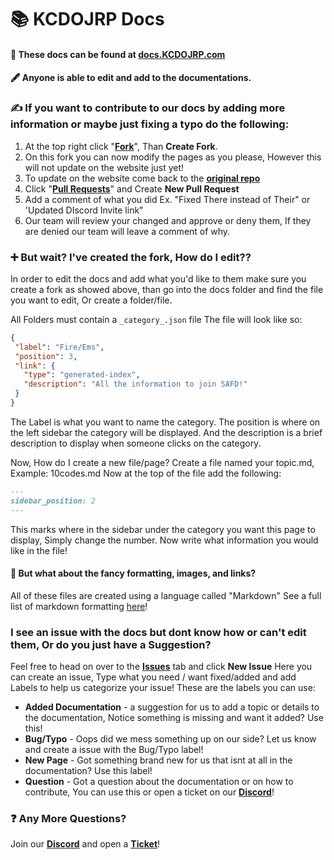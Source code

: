 # 📚 KCDOJRP Docs

#### 🔗 These docs can be found at [docs.KCDOJRP.com](https://docs.KCDOJRP.com)
#### 🖋️ Anyone is able to edit and add to the documentations.

### ✍️ If you want to contribute to our docs by adding more information or maybe just fixing a typo do the following:
1. At the top right click "[**Fork**](https://github.com/MTDOJRP/docs/fork)", Than **Create Fork**.
2. On this fork you can now modify the pages as you please, However this will not update on the website just yet!
3. To update on the website come back to the [**original repo**](https://github.com/MTDOJRP/docs)
4. Click "[**Pull Requests**](https://github.com/MTDOJRP/docs/pulls)" and Create **New Pull Request**
5. Add a comment of what you did Ex. "Fixed There instead of Their" or 'Updated DIscord Invite link"
6. Our team will review your changed and approve or deny them, If they are denied our team will leave a comment of why.


### ➕ But wait? I've created the fork, How do I edit??
In order to edit the docs and add what you'd like to them make sure you create a fork as showed above, than go into the docs folder and find the file you want to edit, Or create a folder/file.

All Folders must contain a `_category_.json` file
The file will look like so:
```json
{
 "label": "Fire/Ems",
 "position": 3,
 "link": {
   "type": "generated-index",
   "description": "All the information to join SAFD!"
 }
}
```
The Label is what you want to name the category.
The position is where on the left sidebar the category will be displayed.
And the description is a brief description to display when someone clicks on the category.

Now, How do I create a new file/page?
Create a file named your topic.md, Example: 10codes.md
Now at the top of the file add the following:
```md
---
sidebar_position: 2
---
```
This marks where in the sidebar under the category you want this page to display, Simply change the number.
Now write what information you would like in the file!

#### 📜 But what about the fancy formatting, images, and links?
All of these files are created using a language called "Markdown"
See a full list of markdown formatting [here](https://www.markdownguide.org/basic-syntax/)!


### I see an issue with the docs but dont know how or can't edit them, Or do you just have a Suggestion?
Feel free to head on over to the [**Issues**](https://github.com/MTDOJRP/docs/issues) tab and click **New Issue**
Here you can create an issue, Type what you need / want fixed/added and add Labels to help us categorize your issue!
These are the labels you can use:
- **Added Documentation** - a suggestion for us to add a topic or details to the documentation, Notice something is missing and want it added? Use this!
- **Bug/Typo** - Oops did we mess something up on our side? Let us know and create a issue with the Bug/Typo label!
- **New Page** - Got something brand new for us that isnt at all in the documentation? Use this label!
- **Question** - Got a question about the documentation or on how to contribute, You can use this or open a ticket on our [**Discord**](https://kcdojrp.com/)!

### ❓ Any More Questions?
Join our [**Discord**](https://kcdojrp.com/) and open a [**Ticket**](https://docs.kcdojrp.com/docs/tickets)!
